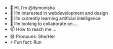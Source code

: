 - 👋 Hi, I’m @itsmonisha
- 👀 I’m interested in webdevelopment and design
- 🌱 I’m currently learning artificial intelligence 
- 💞️ I’m looking to collaborate on ...
- 📫 How to reach me ...
- 😄 Pronouns: She/Her
- ⚡ Fun fact: Run

<!---
itsmonisha/itsmonisha is a ✨ special ✨ repository because its `README.md` (this file) appears on your GitHub profile.
You can click the Preview link to take a look at your changes.
--->
